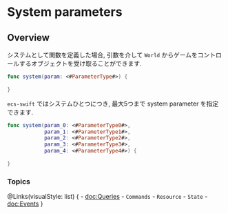 #  System parameters

## Overview

システムとして関数を定義した場合, 引数を介して ``World`` からゲームをコントロールするオブジェクトを受け取ることができます.

```swift
func system(param: <#ParameterType#>) {
    
}
```

`ecs-swift` ではシステムひとつにつき, 最大5つまで system parameter を指定できます.

```swift
func system(param_0: <#ParameterType0#>,
            param_1: <#ParameterType1#>,
            param_2: <#ParameterType2#>,
            param_3: <#ParameterType3#>,
            param_4: <#ParameterType4#>) {
    
}
```

### Topics

@Links(visualStyle: list) {
    - <doc:Queries>
    - ``Commands``
    - ``Resource``
    - ``State``
    - <doc:Events>
}
